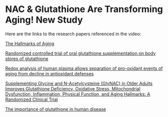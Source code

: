 # NAC & Glutathione Are Transforming Aging! New Study


Here are the links to the research papers referenced in the video:

[The Hallmarks of Aging](https://www.ncbi.nlm.nih.gov/pmc/articles/PMC3836174/)

[Randomized controlled trial of oral glutathione supplementation on body stores of glutathione ](https://pubmed.ncbi.nlm.nih.gov/24791752/)

[Redox analysis of human plasma allows separation of pro-oxidant events of aging from decline in antioxidant defenses](https://pubmed.ncbi.nlm.nih.gov/12398937/)

[Supplementing Glycine and N-Acetylcysteine (GlyNAC) in Older Adults Improves Glutathione Deficiency, Oxidative Stress, Mitochondrial Dysfunction, Inflammation, Physical Function, and Aging Hallmarks: A Randomized Clinical Trial](https://academic.oup.com/biomedgerontology/article/78/1/75/6668639?login=false)

[The importance of glutathione in human disease](https://www.ncbi.nlm.nih.gov/pmc/articles/PMC6522248/)